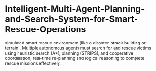 # Intelligent-Multi-Agent-Planning-and-Search-System-for-Smart-Rescue-Operations
simulated smart rescue environment (like a disaster-struck building or terrain). Multiple autonomous agents must search for and rescue victims using heuristic search (A*), planning (STRIPS), and cooperative coordination, real-time re-planning and logical reasoning to complete rescue missions effectively.
